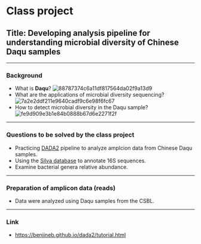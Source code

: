 # Class project
## Title: Developing analysis pipeline for understanding microbial diversity of Chinese Daqu samples
-----
### Background
* What is __Daqu__?
 ![88787374c6a11df817564da02f9a13d9](https://github.com/igchoi/IBT618-SystemsBiotechnology/assets/165759135/15a73096-b5dd-49f4-90e9-fb4de5dd1289)
* What are the applications of microbial diversity sequencing?
![7a2e2ddf211e9640cadf9c6e98f6fc67](https://github.com/igchoi/IBT618-SystemsBiotechnology/assets/165759135/c8303427-5d93-4c4e-b65e-46c1ea9cbee6)
* How to detect microbial diversity in the Daqu sample?
 ![fe9d909e3b1e84b0888b67d6e2271f2f](https://github.com/igchoi/IBT618-SystemsBiotechnology/assets/165759135/aff5810f-86ae-48c2-b464-fd8e82849d3c)
----
### Questions to be solved by the class project
* Practicing [DADA2](https://benjjneb.github.io/dada2/index.html) pipeline to analyze amplcion data from Chinese Daqu samples.
* Using the [Silva database](https://www.arb-silva.de/) to annotate 16S sequences. 
* Examine bacterial genera relative abundance.
----
### Preparation of amplicon data (reads)
* Data were analyzed using Daqu samples from the CSBL.
----
### Link
* https://benjjneb.github.io/dada2/tutorial.html
